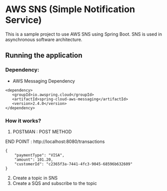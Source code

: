 # AWS SNS (Simple Notification Service)

This is a sample project to use AWS SNS using Spring Boot. SNS is used in asynchronous software architecture.

## Running the application
### Dependency:
* AWS Messaging Dependency
```
<dependency>
   <groupId>io.awspring.cloud</groupId>
   <artifactId>spring-cloud-aws-messaging</artifactId>
   <version>2.4.0</version>
</dependency>
```

### How it works?
1. POSTMAN : POST METHOD

END POINT : http://localhost:8080/transactions
```
{
    "paymentType": "VISA",
    "amount": 101.20,
    "customerId": "c2365f3a-7441-4fc3-9045-68596b632609"
}
```

2. Create a topic in SNS
3. Create a SQS and subscribe to the topic